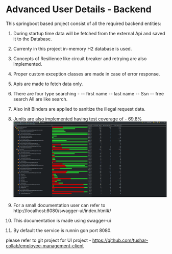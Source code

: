 # Advanced User Details - Backend

This springboot based project consist of all the required backend entities:

1. During startup time data will be fetched from the external Api and saved it to the Database.
2. Currenty in this project in-memory H2 database is used.
3. Concepts of Resilience like circuit breaker and retrying are also implemented.
4. Proper custom exception classes are made in case of error response.
5. Apis are made to fetch data only.
6. There are four type searching -
            -- first name
            -- last name
            -- Ssn
            -- free search
    All are like search.
7. Also init Binders are applied to sanitize the illegal request data.
8. Junits are also implemented having test coverage of - 69.8%
![alt text](image.png)

9. For a small documentation user can refer to http://localhost:8080/swagger-ui/index.html#/
10. This documentation is made using swagger-ui

11. By default the service is runnin gon port 8080.

please refer to git project for UI project - https://github.com/tushar-collab/employee-management-client
